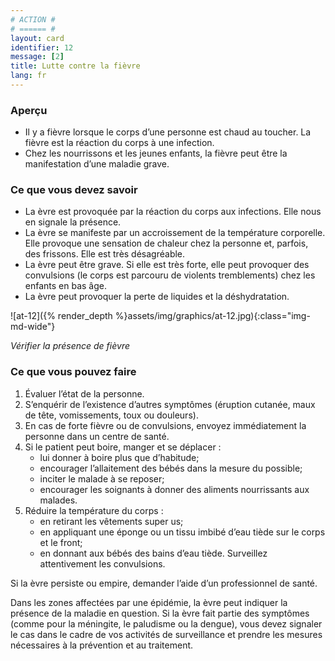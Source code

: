 ```yaml
---
# ACTION #
# ====== #
layout: card
identifier: 12
message: [2]
title: Lutte contre la fièvre
lang: fr
---
```


### Aperçu

- Il y a fièvre lorsque le corps d’une personne est chaud au toucher. La fièvre est la réaction du corps à une infection.
- Chez les nourrissons et les jeunes enfants, la fièvre peut être la manifestation d’une maladie grave.

### Ce que vous devez savoir

- La  èvre est provoquée par la réaction du corps aux infections. Elle nous en signale la présence.
- La  èvre se manifeste par un accroissement de la température corporelle. Elle provoque une sensation de chaleur chez la personne et, parfois, des frissons. Elle est très désagréable.
- La  èvre peut être grave. Si elle est très forte, elle peut provoquer des convulsions (le corps est parcouru de violents tremblements) chez les enfants en bas âge.
- La  èvre peut provoquer la perte de liquides et la déshydratation.

![at-12]({% render_depth %}assets/img/graphics/at-12.jpg){:class="img-md-wide"}

*Vérifier la présence de fièvre*

### Ce que vous pouvez faire

1. Évaluer l’état de la personne.
2. S’enquérir de l’existence d’autres symptômes (éruption cutanée, maux de tête, vomissements, toux ou douleurs).
3. En cas de forte fièvre ou de convulsions, envoyez immédiatement la personne dans un centre de santé.
4. Si le patient peut boire, manger et se déplacer :
    - lui donner à boire plus que d’habitude;
    - encourager l’allaitement des bébés dans la mesure du possible;
    - inciter le malade à se reposer;
    - encourager les soignants à donner des aliments nourrissants aux malades.
5. Réduire la température du corps :
    - en retirant les vêtements super us;
    - en appliquant une éponge ou un tissu imbibé d’eau tiède sur le corps et le front;
    - en donnant aux bébés des bains d’eau tiède. Surveillez attentivement les convulsions.

Si la  èvre persiste ou empire, demander l’aide d’un professionnel de santé.

Dans les zones affectées par une épidémie, la  èvre peut indiquer la présence de la maladie en question. Si la  èvre fait partie des symptômes (comme pour la méningite, le paludisme ou la dengue), vous devez signaler le cas dans le cadre de vos activités de surveillance et prendre les mesures nécessaires à la prévention et au traitement.
